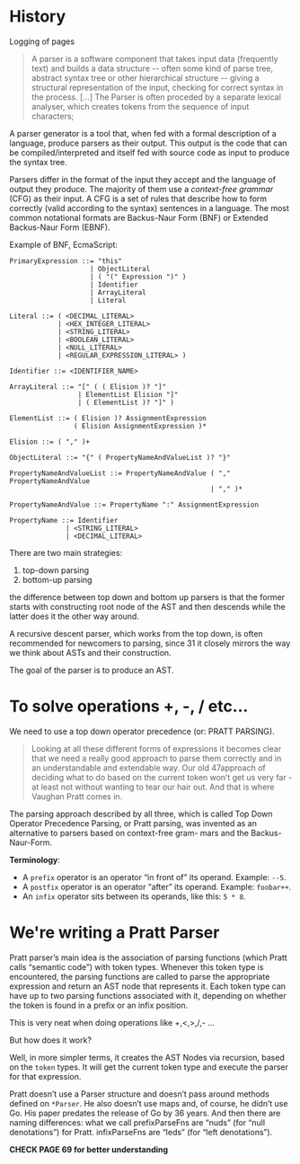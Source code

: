 # History

Logging of pages

[2023-03-14 00:36]: p.32
[2023-03-14 15:13]: p.38

> A parser is a software component that takes input data (frequently text) and
> builds a data structure -- often some kind of parse tree, abstract syntax
> tree or other hierarchical structure -- giving a structural representation of
> the input, checking for correct syntax in the process. [...] The Parser is
> often proceded by a separate lexical analyser, which creates tokens from the
> sequence of input characters;

A parser generator is a tool that, when fed with a formal description of a
language, produce parsers as their output. This output is the code that can be
compiled/interpreted and itself fed with source code as input to produce the
syntax tree.

Parsers differ in the format of the input they accept and the language of
output they produce. The majority of them use a _context-free grammar_ (CFG) as
their input. A CFG is a set of rules that describe how to form correctly (valid
according to the syntax) sentences in a language. The most common notational
formats are Backus-Naur Form (BNF) or Extended Backus-Naur Form (EBNF).

Example of BNF, EcmaScript:

```text
PrimaryExpression ::= "this"
                    | ObjectLiteral
                    | ( "(" Expression ")" )
                    | Identifier
                    | ArrayLiteral
                    | Literal

Literal ::= ( <DECIMAL_LITERAL>
            | <HEX_INTEGER_LITERAL>
            | <STRING_LITERAL>
            | <BOOLEAN_LITERAL>
            | <NULL_LITERAL>
            | <REGULAR_EXPRESSION_LITERAL> )

Identifier ::= <IDENTIFIER_NAME>

ArrayLiteral ::= "[" ( ( Elision )? "]"
                 | ElementList Elision "]"
                 | ( ElementList )? "]" )

ElementList ::= ( Elision )? AssignmentExpression
                ( Elision AssignmentExpression )*

Elision ::= ( "," )+

ObjectLiteral ::= "{" ( PropertyNameAndValueList )? "}"

PropertyNameAndValueList ::= PropertyNameAndValue ( "," PropertyNameAndValue
                                                  | "," )*

PropertyNameAndValue ::= PropertyName ":" AssignmentExpression

PropertyName ::= Identifier
              | <STRING_LITERAL>
              | <DECIMAL_LITERAL>
```

There are two main strategies:

1. top-down parsing
2. bottom-up parsing

the difference between top down and bottom up parsers is that the former starts
with constructing root node of the AST and then descends while the latter does
it the other way around.

A recursive descent parser, which works from the top down, is often recommended
for newcomers to parsing, since 31 it closely mirrors the way we think about
ASTs and their construction.

The goal of the parser is to produce an AST.

# To solve operations +, -, / etc...

We need to use a top down operator precedence (or: PRATT PARSING).

> Looking at all these different forms of expressions it becomes clear that we
> need a really good approach to parse them correctly and in an understandable
> and extendable way. Our old 47approach of deciding what to do based on the
> current token won’t get us very far - at least not without wanting to tear
> our hair out. And that is where Vaughan Pratt comes in.

The parsing approach described by all three, which is called Top Down Operator Precedence
Parsing, or Pratt parsing, was invented as an alternative to parsers based on context-free gram-
mars and the Backus-Naur-Form.

**Terminology**:

- A `prefix` operator is an operator “in front of” its operand. Example: `--5`.
- A `postfix` operator is an operator “after” its operand. Example: `foobar++`.
- An `infix` operator sits between its operands, like this: `5 * 8`.

# We're writing a Pratt Parser

Pratt parser’s main idea is the association of parsing functions (which Pratt calls “semantic
code”) with token types. Whenever this token type is encountered, the parsing functions are
called to parse the appropriate expression and return an AST node that represents it. Each
token type can have up to two parsing functions associated with it, depending on whether the
token is found in a prefix or an infix position.

This is very neat when doing operations like +,<,>,/,- ...

But how does it work?

Well, in more simpler terms, it creates the AST Nodes via recursion, based on
the `token` types. It will get the current token type and execute the parser
for that expression.

Pratt doesn’t use a Parser structure and doesn’t pass around methods defined on `*Parser`. He
also doesn’t use maps and, of course, he didn’t use Go. His paper predates the release of Go by
36 years. And then there are naming differences: what we call prefixParseFns are “nuds” (for
“null denotations”) for Pratt. infixParseFns are “leds” (for “left denotations”).

**CHECK PAGE 69 for better understanding**
